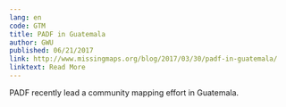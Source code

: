 ```yaml
---
lang: en
code: GTM
title: PADF in Guatemala
author: GWU
published: 06/21/2017
link: http://www.missingmaps.org/blog/2017/03/30/padf-in-guatemala/
linktext: Read More
---
```


PADF recently lead a community mapping effort in Guatemala.
